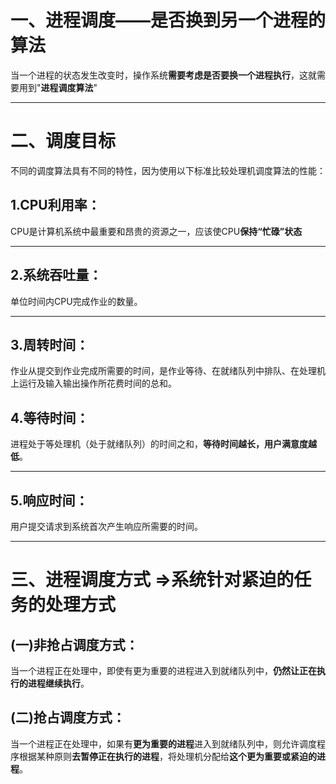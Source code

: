 # 一、进程调度——是否换到另一个进程的算法
当⼀个进程的状态发⽣改变时，操作系统**需要考虑是否要换⼀个进程执⾏**，这就需要⽤到"**进程调度算法**"

---
# 二、调度⽬标
不同的调度算法具有不同的特性，因为使⽤以下标准⽐较处理机调度算法的性能：

## 1.CPU利⽤率：

CPU是计算机系统中最重要和昂贵的资源之⼀，应该使CPU**保持“忙碌”状态**

---
## 2.系统吞吐量：

单位时间内CPU完成作业的数量。

---
## 3.周转时间：
作业从提交到作业完成所需要的时间，是作业等待、在就绪队列中排队、在处理机上运⾏及输⼊输出操作所花费时间的总和。


## 4.等待时间：

进程处于等处理机（处于就绪队列）的时间之和，**等待时间越⻓，⽤户满意度越低**。

---
## 5.响应时间：

⽤户提交请求到系统⾸次产⽣响应所需要的时间。

---
# 三、进程调度⽅式  =>系统针对紧迫的任务的处理方式

## (一)⾮抢占调度⽅式：

当⼀个进程正在处理中，即使有更为重要的进程进⼊到就绪队列中，**仍然让正在执⾏的进程继续执⾏**。

## (二)抢占调度⽅式：

当⼀个进程正在处理中，如果有**更为重要的进程**进⼊到就绪队列中，则允许调度程序根据某种原则**去暂停正在执⾏的进程**，将处理机分配给**这个更为重要或紧迫的进程**。